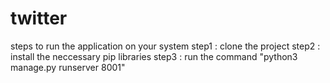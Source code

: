 # twitter
steps to run the application on your system 
step1 : clone the project
step2 : install the neccessary pip libraries
step3 : run the command "python3 manage.py runserver 8001"
